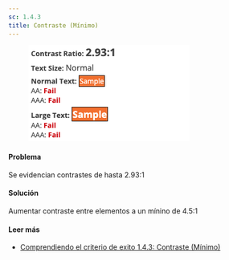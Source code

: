 ```yaml
---
sc: 1.4.3
title: Contraste (Mínimo)
---
```


<figure>

![alt text](images/contrasteminimo.png) 

</figure>

#### Problema

Se evidencian contrastes de hasta 2.93:1

#### Solución

Aumentar contraste entre elementos a un mínino de 4.5:1

#### Leer más

- [Comprendiendo el criterio de exito 1.4.3: Contraste (Mínimo)](https://www.w3.org/WAI/WCAG21/Understanding/contrast-minimum.html)